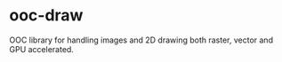ooc-draw
========

OOC library for handling images and 2D drawing both raster, vector and GPU accelerated.

